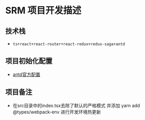 # SRM 项目开发描述
## 技术栈
* `ts+react+react-router+react-redux+redux-saga+antd`
## 项目初始化配置
* [antd官方配置](https://ant.design/docs/react/use-in-typescript-cn)
## 项目备注
* 在src目录中的index.tsx去除了默认的严格模式 并添加 yarn add @types/webpack-env 进行开发环境热更新